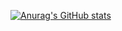 [![Anurag's GitHub stats](https://github-readme-stats.vercel.app/api?username=TanishkThoria&count_private=true&theme=tokyonight)](https://github.com/anuraghazra/github-readme-stats)

<!---
TanishkThoria/TanishkThoria is a ✨ special ✨ repository because its `README.md` (this file) appears on your GitHub profile.
You can click the Preview link to take a look at your changes.
--->
